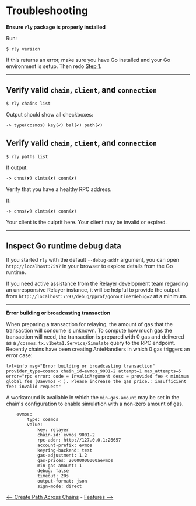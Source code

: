 # Troubleshooting

**Ensure `rly` package is properly installed**

Run:

```shell
$ rly version
```

If this returns an error, make sure you have Go installed and your Go
environment is setup. Then redo
[Step 1](#basic-usage---relaying-packets-across-chains).

***

## **Verify valid `chain`, `client`, and `connection`**

```shell
$ rly chains list
```

Output should show all checkboxes:

```shell
-> type(cosmos) key(✔) bal(✔) path(✔)
```

## **Verify valid `chain`, `client`, and `connection`**

```shell
$ rly paths list
```

If output:

```shell
-> chns(✘) clnts(✘) conn(✘)
```

Verify that you have a healthy RPC address.

If:

```shell
-> chns(✔) clnts(✘) conn(✘)
```

Your client is the culprit here. Your client may be invalid or expired.

***

## **Inspect Go runtime debug data**

If you started `rly` with the default `--debug-addr` argument, you can open
`http://localhost:7597` in your browser to explore details from the Go runtime.

If you need active assistance from the Relayer development team regarding an
unresponsive Relayer instance, it will be helpful to provide the output from
`http://localhost:7597/debug/pprof/goroutine?debug=2` at a minimum.

***

**Error building or broadcasting transaction**

When preparing a transaction for relaying, the amount of gas that the
transaction will consume is unknown. To compute how much gas the transaction
will need, the transaction is prepared with 0 gas and delivered as a
`/cosmos.tx.v1beta1.Service/Simulate` query to the RPC endpoint. Recently chains
have been creating AnteHandlers in which 0 gas triggers an error case:

    lvl=info msg="Error building or broadcasting transaction" provider_type=cosmos chain_id=evmos_9001-2 attempt=1 max_attempts=5 error="rpc error: code = InvalidArgument desc = provided fee < minimum global fee (0aevmos < ). Please increase the gas price.: insufficient fee: invalid request"

A workaround is available in which the `min-gas-amount` may be set in the
chain's configuration to enable simulation with a non-zero amount of gas.

        evmos:
            type: cosmos
            value:
                key: relayer
                chain-id: evmos_9001-2
                rpc-addr: http://127.0.0.1:26657
                account-prefix: evmos
                keyring-backend: test
                gas-adjustment: 1.2
                gas-prices: 20000000000aevmos
                min-gas-amount: 1
                debug: false
                timeout: 20s
                output-format: json
                sign-mode: direct

[<-- Create Path Across Chains](create-path-across-chain.md) -
[Features -->](./features.md)
